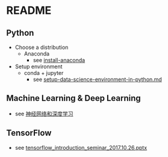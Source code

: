 # README

## Python

- Choose a distribution
    - Anaconda
        - see [install-anaconda](https://github.com/uchuhimo/ml-and-tf-setup/blob/master/install-anaconda.md)
- Setup environment
    - conda + jupyter
        - see [setup-data-science-environment-in-python.md](https://github.com/uchuhimo/ml-and-tf-setup/blob/master/setup-data-science-environment-in-python.md)

## Machine Learning & Deep Learning

- see [神经网络和深度学习](https://mooc.study.163.com/course/2001281002?tid=2001392029#/info)

## TensorFlow

- see [tensorflow_introduction_seminar_2017.10.26.pptx](https://github.com/uchuhimo/ml-and-tf-setup/blob/master/tensorflow_introduction_seminar_2017.10.26.pptx)
